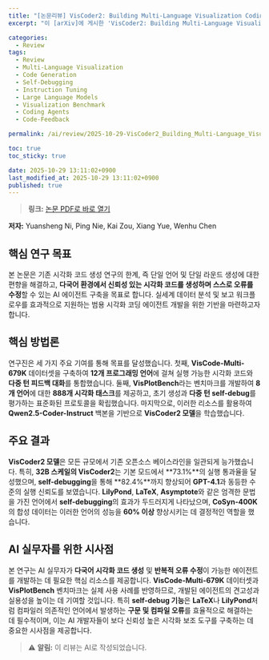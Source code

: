 ```yaml
---
title: "[논문리뷰] VisCoder2: Building Multi-Language Visualization Coding Agents"
excerpt: "이 [arXiv]에 게시한 'VisCoder2: Building Multi-Language Visualization Coding Agents' 논문에 대한 자세한 리뷰입니다."

categories:
  - Review
tags:
  - Review
  - Multi-Language Visualization
  - Code Generation
  - Self-Debugging
  - Instruction Tuning
  - Large Language Models
  - Visualization Benchmark
  - Coding Agents
  - Code-Feedback

permalink: /ai/review/2025-10-29-VisCoder2_Building_Multi-Language_Visualization_Coding_Agents/

toc: true
toc_sticky: true

date: 2025-10-29 13:11:02+0900
last_modified_at: 2025-10-29 13:11:02+0900
published: true
---
```

> **링크:** [논문 PDF로 바로 열기](https://arxiv.org/abs/2510.23642)

**저자:** Yuansheng Ni, Ping Nie, Kai Zou, Xiang Yue, Wenhu Chen



## 핵심 연구 목표
본 논문은 기존 시각화 코드 생성 연구의 한계, 즉 단일 언어 및 단일 라운드 생성에 대한 편향을 해결하고, **다국어 환경에서 신뢰성 있는 시각화 코드를 생성하며 스스로 오류를 수정**할 수 있는 AI 에이전트 구축을 목표로 합니다. 실세계 데이터 분석 및 보고 워크플로우를 효과적으로 지원하는 범용 시각화 코딩 에이전트 개발을 위한 기반을 마련하고자 합니다.

## 핵심 방법론
연구진은 세 가지 주요 기여를 통해 목표를 달성했습니다. 첫째, **VisCode-Multi-679K** 데이터셋을 구축하여 **12개 프로그래밍 언어**에 걸쳐 실행 가능한 시각화 코드와 **다중 턴 피드백 대화**를 통합했습니다. 둘째, **VisPlotBench**라는 벤치마크를 개발하여 **8개 언어**에 대한 **888개 시각화 태스크**를 제공하고, 초기 생성과 **다중 턴 self-debug**를 평가하는 표준화된 프로토콜을 확립했습니다. 마지막으로, 이러한 리소스를 활용하여 **Qwen2.5-Coder-Instruct** 백본을 기반으로 **VisCoder2 모델**을 학습했습니다.

## 주요 결과
**VisCoder2 모델**은 모든 규모에서 기존 오픈소스 베이스라인을 일관되게 능가했습니다. 특히, **32B 스케일의 VisCoder2**는 기본 모드에서 **73.1%**의 실행 통과율을 달성했으며, **self-debugging**을 통해 **82.4%**까지 향상되어 **GPT-4.1**과 동등한 수준의 실행 신뢰도를 보였습니다. **LilyPond**, **LaTeX**, **Asymptote**와 같은 엄격한 문법을 가진 언어에서 **self-debugging**의 효과가 두드러지게 나타났으며, **CoSyn-400K**의 합성 데이터는 이러한 언어의 성능을 **60% 이상** 향상시키는 데 결정적인 역할을 했습니다.

## AI 실무자를 위한 시사점
본 연구는 AI 실무자가 **다국어 시각화 코드 생성** 및 **반복적 오류 수정**이 가능한 에이전트를 개발하는 데 필요한 핵심 리소스를 제공합니다. **VisCode-Multi-679K** 데이터셋과 **VisPlotBench** 벤치마크는 실제 사용 사례를 반영하므로, 개발된 에이전트의 견고성과 실용성을 높이는 데 기여할 것입니다. 특히 **self-debug 기능**은 **LaTeX**나 **LilyPond**처럼 컴파일러 의존적인 언어에서 발생하는 **구문 및 컴파일 오류**를 효율적으로 해결하는 데 필수적이며, 이는 AI 개발자들이 보다 신뢰성 높은 시각화 보조 도구를 구축하는 데 중요한 시사점을 제공합니다.

> ⚠️ **알림:** 이 리뷰는 AI로 작성되었습니다.
